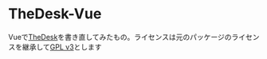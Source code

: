 # TheDesk-Vue
Vueで[TheDesk][cutls/TheDesk]を書き直してみたもの。ライセンスは元のパッケージのライセンスを継承して[GPL v3](LICENSE)とします



[cutls/TheDesk]: https://github.com/cutls/TheDesk
